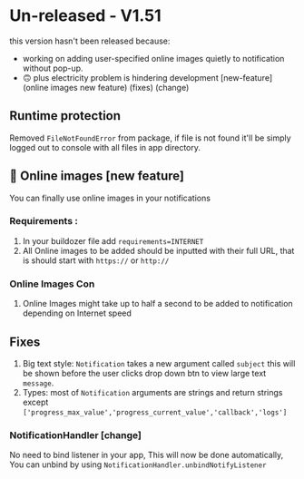 # Un-released - V1.51
this version hasn't been released because: 
- working on adding user-specified online images quietly to notification without pop-up.
- 🙃 plus electricity problem is hindering development
[new-feature](online images new feature)
(fixes) 
(change)
## Runtime protection
Removed `FileNotFoundError` from package, if file is not found it'll be simply logged out to console with all files in app directory.
## 🥳 Online images [new feature]
You can finally use online images in your notifications
### Requirements :
1. In your buildozer file add `requirements=INTERNET`
2. All Online images to be added should be inputted with their full URL, that is should start with `https://` or `http://`
### Online Images Con
1. Online Images might take up to half a second to be added to notification depending on Internet speed
## Fixes
1. Big text style: `Notification` takes a new argument called `subject` this will be shown before the user clicks drop down btn to view large text `message`.
2. Types: most of `Notification` arguments are strings and return strings except `['progress_max_value','progress_current_value','callback','logs']`

### NotificationHandler [change]
No need to bind listener in your app, This will now be done automatically, You can unbind by using `NotificationHandler.unbindNotifyListener` 
